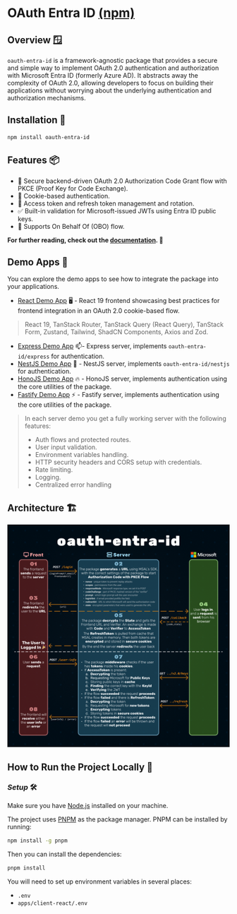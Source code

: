 # OAuth Entra ID [(npm)](https://www.npmjs.com/package/oauth-entra-id) 

## Overview 🪟

`oauth-entra-id` is a framework-agnostic package that provides a secure and simple way to implement OAuth 2.0 authentication and authorization with Microsoft Entra ID (formerly Azure AD). It abstracts away the complexity of OAuth 2.0, allowing developers to focus on building their applications without worrying about the underlying authentication and authorization mechanisms.

## Installation 🚀

```bash
npm install oauth-entra-id
```

## Features 📦

- 🔐 Secure backend-driven OAuth 2.0 Authorization Code Grant flow with PKCE (Proof Key for Code Exchange).
- 🍪 Cookie-based authentication.
- 🔄️ Access token and refresh token management and rotation.
- ✅ Built-in validation for Microsoft-issued JWTs using Entra ID public keys.
- 📢 Supports On Behalf Of (OBO) flow.

 **For further reading, check out the [documentation](packages/oauth-entra-id/README.md). 💯**

## Demo Apps 👀

You can explore the demo apps to see how to integrate the package into your applications.

- [React Demo App](demos/client-react/) 🖥️ -  React 19 frontend showcasing best practices for frontend integration in an OAuth 2.0 cookie-based flow.
> React 19, TanStack Router, TanStack Query (React Query), TanStack Form, Zustand, Tailwind, ShadCN Components, Axios and Zod. 

- [Express Demo App](demos/server-express/) 📫- Express server, implements `oauth-entra-id/express` for authentication.
- [NestJS Demo App](demos/server-nestjs/) 🪺 - NestJS server, implements `oauth-entra-id/nestjs` for authentication.
- [HonoJS Demo App](demos/server-honojs/) 🔥 - HonoJS server, implements authentication using the core utilities of the package.
- [Fastify Demo App](demos/server-fastify/) ⚡ - Fastify server, implements authentication using the core utilities of the package.

> In each server demo you get a fully working server with the following features:
> - Auth flows and protected routes.
> - User input validation.
> - Environment variables handling.
> - HTTP security headers and CORS setup with credentials.
> - Rate limiting.
> - Logging.
> - Centralized error handling

## Architecture 🏗️

![oauth-entra-id-flow](./assets/oauth-entra-id-flow.png)

## How to Run the Project Locally 🚀

### _Setup_ 🛠️

Make sure you have [Node.js](https://nodejs.org/) installed on your machine.

The project uses [PNPM](https://pnpm.io/) as the package manager. PNPM can be installed by running:

```bash
npm install -g pnpm
```

Then you can install the dependencies:

```bash
pnpm install
```

You will need to set up environment variables in several places:

- `.env`
- `apps/client-react/.env`
